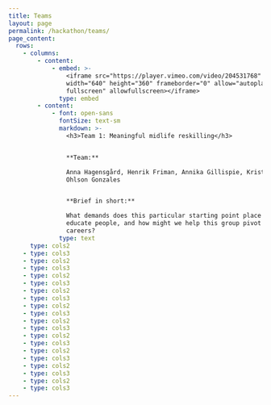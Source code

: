 ```yaml
---
title: Teams
layout: page
permalink: /hackathon/teams/
page_content:
  rows:
    - columns:
        - content:
            - embed: >-
                <iframe src="https://player.vimeo.com/video/204531768"
                width="640" height="360" frameborder="0" allow="autoplay;
                fullscreen" allowfullscreen></iframe>
              type: embed
        - content:
            - font: open-sans
              fontSize: text-sm
              markdown: >-
                <h3>Team 1: Meaningful midlife reskilling</h3>


                **Team:** 

                Anna Hagensgård, Henrik Friman, Annika Gillispie, Kristian
                Ohlson Gonzales


                **Brief in short:**

                What demands does this particular starting point place on how we
                educate people, and how might we help this group pivot in their
                careers?
              type: text
      type: cols2
    - type: cols3
    - type: cols2
    - type: cols3
    - type: cols2
    - type: cols3
    - type: cols2
    - type: cols3
    - type: cols2
    - type: cols3
    - type: cols2
    - type: cols3
    - type: cols2
    - type: cols3
    - type: cols2
    - type: cols3
    - type: cols2
    - type: cols3
    - type: cols2
    - type: cols3
---
```


